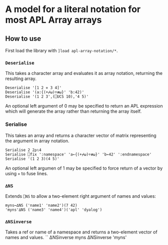 # A model for a literal notation for most APL Array arrays

## How to use

First load the library with `]load apl-array-notation/*`.

### `Deserialise`

This takes a character array and evaluates it as array notation, returning the resulting array.

```apl
Deserialise '[1 2 ⋄ 3 4]'
Deserialise '(a:{(+⌿⍵)÷≢⍵}' 'b:42)'
Deserialise '(1 2 3',(⎕UCS 10),'4 5)'
```

An optional left argument of 0 may be specified to return an APL expression which will generate the array rather than returning the array itself.

### Serialise

This takes an array and returns a character vector of matrix representing the argument in array notation.

```apl
Serialise 2 2⍴⍳4
Serialise ⎕fix ':namespace' 'a←{(+⌿⍵)÷≢⍵}' 'b←42' ':endnamespace'
Serialise '(1 2 3)(4 5)'
```

An optional left argumen of 1 may be specified to force return of a vector by using `⋄` to fuse lines.

### `∆NS`

Extends `⎕NS` to allow a two-element right argument of names and values:

```apl
myns←∆NS ('name1' 'name2')(7 42)
'myns'∆NS ('name3' 'name4')('apl' 'dyalog')
```

### `∆NSinverse`

Takes a ref or name of a namespace and returns a two-element vector of names and values.
``
∆NSinverse myns
∆NSinverse 'myns'
```
